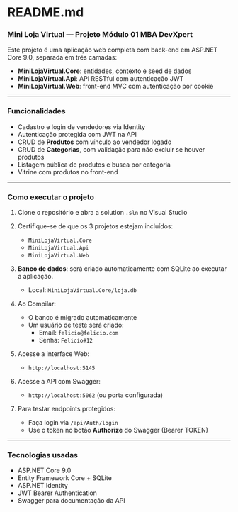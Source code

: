 # README.md

### Mini Loja Virtual — Projeto Módulo 01 MBA DevXpert

Este projeto é uma aplicação web completa com back-end em ASP.NET Core 9.0, separada em três camadas:
- **MiniLojaVirtual.Core**: entidades, contexto e seed de dados
- **MiniLojaVirtual.Api**: API RESTful com autenticação JWT
- **MiniLojaVirtual.Web**: front-end MVC com autenticação por cookie

---

### Funcionalidades
- Cadastro e login de vendedores via Identity
- Autenticação protegida com JWT na API
- CRUD de **Produtos** com vínculo ao vendedor logado
- CRUD de **Categorias**, com validação para não excluir se houver produtos
- Listagem pública de produtos e busca por categoria
- Vitrine com produtos no front-end

---

### Como executar o projeto

1. Clone o repositório e abra a solution `.sln` no Visual Studio

2. Certifique-se de que os 3 projetos estejam incluídos:
   - `MiniLojaVirtual.Core`
   - `MiniLojaVirtual.Api`
   - `MiniLojaVirtual.Web`

3. **Banco de dados**: será criado automaticamente com SQLite ao executar a aplicação.
   - Local: `MiniLojaVirtual.Core/loja.db`

4. Ao Compilar:
   - O banco é migrado automaticamente
   - Um usuário de teste será criado:
     - Email: `felicio@felicio.com`
     - Senha: `Felicio#12`

5. Acesse a interface Web:
   - `http://localhost:5145`

6. Acesse a API com Swagger:
   - `http://localhost:5062` (ou porta configurada)

7. Para testar endpoints protegidos:
   - Faça login via `/api/Auth/login`
   - Use o token no botão **Authorize** do Swagger (Bearer TOKEN)

---

### Tecnologias usadas
- ASP.NET Core 9.0
- Entity Framework Core + SQLite
- ASP.NET Identity
- JWT Bearer Authentication
- Swagger para documentação da API